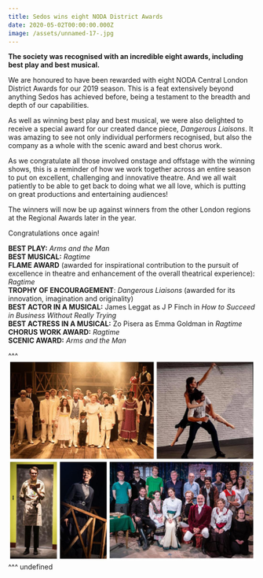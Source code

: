 ```yaml
---
title: Sedos wins eight NODA District Awards
date: 2020-05-02T00:00:00.000Z
image: /assets/unnamed-17-.jpg
---
```

**The society was recognised with an incredible eight awards, including best play and best musical.** 

We are honoured to have been rewarded with eight NODA Central London District Awards for our 2019 season. This is a feat extensively beyond anything Sedos has achieved before, being a testament to the breadth and depth of our capabilities. 

As well as winning best play and best musical, we were also delighted to receive a special award for our created dance piece, *Dangerous Liaisons*. It was amazing to see not only individual performers recognised, but also the company as a whole with the scenic award and best chorus work.  

As we congratulate all those involved onstage and offstage with the winning shows, this is a reminder of how we work together across an entire season to put on excellent, challenging and innovative theatre. And we all wait patiently to be able to get back to doing what we all love, which is putting on great productions and entertaining audiences!   

The winners will now be up against winners from the other London regions at the Regional Awards later in the year. 

Congratulations once again!

**BEST PLAY:** *Arms and the Man* \
**BEST MUSICAL:** *Ragtime*\
**FLAME AWARD** (awarded for inspirational contribution to the pursuit of excellence in theatre and enhancement of the overall theatrical experience): *Ragtime* \
**TROPHY OF ENCOURAGEMENT**: *Dangerous Liaisons* (awarded for its innovation, imagination and originality)\
**BEST ACTOR IN A MUSICAL:** James Leggat as J P Finch in *How to Succeed in Business Without Really Trying* \
**BEST ACTRESS IN A MUSICAL:** Zo Pisera as Emma Goldman in *Ragtime* \
**CHORUS WORK AWARD:** *Ragtime*\
**SCENIC AWARD:** *Arms and the Man*

^^^ ![](/assets/unnamed-17-.jpg)  ^^^ undefined